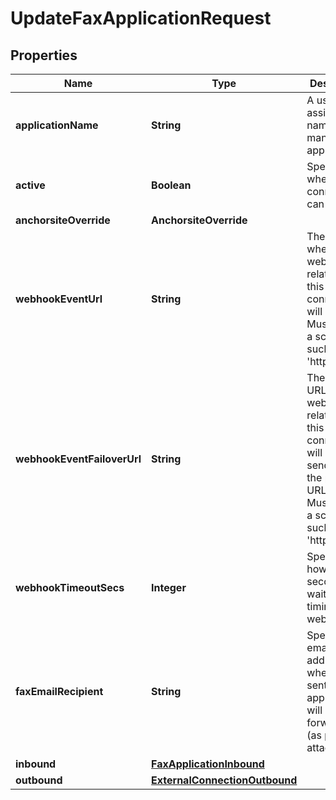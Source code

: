 

# UpdateFaxApplicationRequest


## Properties

| Name | Type | Description | Notes |
|------------ | ------------- | ------------- | -------------|
|**applicationName** | **String** | A user-assigned name to help manage the application. |  |
|**active** | **Boolean** | Specifies whether the connection can be used. |  [optional] |
|**anchorsiteOverride** | **AnchorsiteOverride** |  |  [optional] |
|**webhookEventUrl** | **String** | The URL where webhooks related to this connection will be sent. Must include a scheme, such as &#39;https&#39;. |  |
|**webhookEventFailoverUrl** | **String** | The failover URL where webhooks related to this connection will be sent if sending to the primary URL fails. Must include a scheme, such as &#39;https&#39;. |  [optional] |
|**webhookTimeoutSecs** | **Integer** | Specifies how many seconds to wait before timing out a webhook. |  [optional] |
|**faxEmailRecipient** | **String** | Specifies an email address where faxes sent to this application will be forwarded to (as pdf or tiff attachments) |  [optional] |
|**inbound** | [**FaxApplicationInbound**](FaxApplicationInbound.md) |  |  [optional] |
|**outbound** | [**ExternalConnectionOutbound**](ExternalConnectionOutbound.md) |  |  [optional] |



